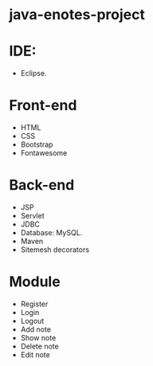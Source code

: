 # java-enotes-project

# IDE: 
  - Eclipse.

# Front-end
  - HTML
  - CSS
  - Bootstrap
  - Fontawesome

# Back-end
  - JSP
  - Servlet
  - JDBC
  - Database: MySQL.
  - Maven 
  - Sitemesh decorators
 

# Module
  - Register
  - Login
  - Logout
  - Add note
  - Show note
  - Delete note
  - Edit note












